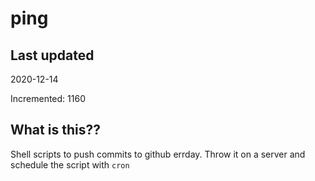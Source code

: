 # ping

## Last updated
2020-12-14

Incremented: 1160

## What is this??
Shell scripts to push commits to github errday. Throw it on a server and schedule the script with `cron`
